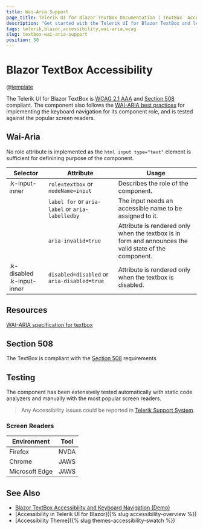 ```yaml
---
title: Wai-Aria Support
page_title: Telerik UI for Blazor TextBox Documentation | TextBox  Accessibility
description: "Get started with the Telerik UI for Blazor TextBox and learn about its accessibility support for WAI-ARIA, Section 508, and WCAG 2.1."
tags: telerik,blazor,accessibility,wai-aria,wcag
slug: textbox-wai-aria-support 
position: 50 
---
```


# Blazor TextBox Accessibility

@[template](/_contentTemplates/common/parameters-table-styles.md#table-layout)



The Telerik UI for Blazor TextBox is [WCAG 2.1 AAA](https://www.w3.org/TR/WCAG21/) and [Section 508](http://www.section508.gov/) compliant. The component also follows the [WAI-ARIA best practices](https://www.w3.org/WAI/ARIA/apg/) for implementing the keyboard navigation for its component role, and is tested against the popular screen readers.

## Wai-Aria


No role attribute is implemented as the  `html input type="text"` element is sufficient for definining purpose of the component.

| Selector | Attribute | Usage |
| -------- | --------- | ----- |
| .k-input-inner | `role=textbox` or `nodeName=input` | Describes the role of the component. |
|  | `label for` or `aria-label` or `aria-labelledby` | The input needs an accessible name to be assigned to it. |
|  | `aria-invalid=true` | Attribute is rendered only when the textbox is in form and announces the valid state of the component. |
| .k-disabled .k-input-inner | `disabled=disabled` or `aria-disabled=true` | Attribute is rendered only when the textbox is disabled. |

## Resources

[WAI-ARIA specification for textbox](https://www.w3.org/TR/wai-aria-1.2/#textbox)

## Section 508


The TextBox is compliant with the [Section 508](http://www.section508.gov/) requirements

## Testing


The component has been extensively tested automatically with static code analyzers and manually with the most popular screen readers.

> Any Accessibility Issues could be reported in [Telerik Support System](https://www.telerik.com/account/support-center).

### Screen Readers

| Environment | Tool |
| ----------- | ---- |
| Firefox | NVDA |
| Chrome | JAWS |
| Microsoft Edge | JAWS |



## See Also

* [Blazor TextBox Accessibility and Keyboard Navigation (Demo)](https://demos.telerik.com/blazor-ui/textbox/keyboard-navigation)
* [Accessibility in Telerik UI for Blazor]({% slug accessibility-overview %})
* [Accessibility Theme]({% slug themes-accessibility-swatch %})